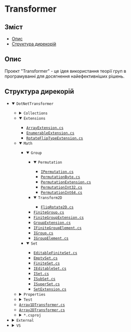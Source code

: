 # Transformer

<h2 id="table-of-contetns">Зміст</h2>

- [Опис](#description)
- [Структура дирекорій](#directory-structure)

<h2 id="description">Опис</h2>

Проект "Transformer" - це ідея
використання теорії груп в програмуванні
для досягнення найефективніших рішень.

<h2 id="directory-structure">Структура дирекорій</h2>

<ul>
	<li>
		<details open="open">
			<summary><code>DotNetTransformer</code></summary>
			<ul>
				<li>
					<details>
						<summary><code>Collections</code></summary>
						<ul>
							<li><a href="DotNetTransformer/Collections/EnumerableConverter.cs"><code>EnumerableConverter.cs</code></a></li>
						</ul>
					</details>
				</li>
				<li>
					<details open="open">
						<summary><code>Extensions</code></summary>
						<ul>
							<li><a href="DotNetTransformer/Extensions/ArrayExtension.cs"><code>ArrayExtension.cs</code></a></li>
							<li><a href="DotNetTransformer/Extensions/EnumerableExtension.cs"><code>EnumerableExtension.cs</code></a></li>
							<li><a href="DotNetTransformer/Extensions/RotateFlipTypeExtension.cs"><code>RotateFlipTypeExtension.cs</code></a></li>
						</ul>
					</details>
				</li>
				<li>
					<details open="open">
						<summary><code>Math</code></summary>
						<ul>
							<li>
								<details open="open">
									<summary><code>Group</code></summary>
									<ul>
										<li>
											<details open="open">
												<summary><code>Permutation</code></summary>
												<ul>
													<li><a href="DotNetTransformer/Math/Group/Permutation/IPermutation.cs"><code>IPermutation.cs</code></a></li>
													<li><a href="DotNetTransformer/Math/Group/Permutation/PermutationByte.cs"><code>PermutationByte.cs</code></a></li>
													<li><a href="DotNetTransformer/Math/Group/Permutation/PermutationExtension.cs"><code>PermutationExtension.cs</code></a></li>
													<li><a href="DotNetTransformer/Math/Group/Permutation/PermutationInt32.cs"><code>PermutationInt32.cs</code></a></li>
													<li><a href="DotNetTransformer/Math/Group/Permutation/PermutationInt64.cs"><code>PermutationInt64.cs</code></a></li>
												</ul>
											</details>
										</li>
										<li>
											<details open="open">
												<summary><code>Transform2D</code></summary>
												<ul>
													<li><a href="DotNetTransformer/Math/Group/Transform2D/FlipRotate2D.cs"><code>FlipRotate2D.cs</code></a></li>
												</ul>
											</details>
										</li>
										<li><a href="DotNetTransformer/Math/Group/FiniteGroup.cs"><code>FiniteGroup.cs</code></a></li>
										<li><a href="DotNetTransformer/Math/Group/FiniteGroupExtension.cs"><code>FiniteGroupExtension.cs</code></a></li>
										<li><a href="DotNetTransformer/Math/Group/GroupExtension.cs"><code>GroupExtension.cs</code></a></li>
										<li><a href="DotNetTransformer/Math/Group/IFiniteGroupElement.cs"><code>IFiniteGroupElement.cs</code></a></li>
										<li><a href="DotNetTransformer/Math/Group/IGroup.cs"><code>IGroup.cs</code></a></li>
										<li><a href="DotNetTransformer/Math/Group/IGroupElement.cs"><code>IGroupElement.cs</code></a></li>
									</ul>
								</details>
							</li>
							<li>
								<details open="open">
									<summary><code>Set</code></summary>
									<ul>
										<li><a href="DotNetTransformer/Math/Set/EditableFiniteSet.cs"><code>EditableFiniteSet.cs</code></a></li>
										<li><a href="DotNetTransformer/Math/Set/EmptySet.cs"><code>EmptySet.cs</code></a></li>
										<li><a href="DotNetTransformer/Math/Set/FiniteSet.cs"><code>FiniteSet.cs</code></a></li>
										<li><a href="DotNetTransformer/Math/Set/IEditableSet.cs"><code>IEditableSet.cs</code></a></li>
										<li><a href="DotNetTransformer/Math/Set/ISet.cs"><code>ISet.cs</code></a></li>
										<li><a href="DotNetTransformer/Math/Set/ISubSet.cs"><code>ISubSet.cs</code></a></li>
										<li><a href="DotNetTransformer/Math/Set/ISuperSet.cs"><code>ISuperSet.cs</code></a></li>
										<li><a href="DotNetTransformer/Math/Set/SetExtension.cs"><code>SetExtension.cs</code></a></li>
									</ul>
								</details>
							</li>
						</ul>
					</details>
				</li>
				<li>
					<details>
						<summary><code>Properties</code></summary>
						<ul>
							<li><a href="DotNetTransformer/Properties/AssemblyInfo.cs"><code>AssemblyInfo.cs</code></a></li>
						</ul>
					</details>
				</li>
				<li>
					<details>
						<summary><code>Test</code></summary>
						<ul>
							<li>
								<details>
									<summary><code>Properties</code></summary>
									<ul>
										<li><a href="DotNetTransformer/Test/Properties/AssemblyInfo.cs"><code>AssemblyInfo.cs</code></a></li>
									</ul>
								</details>
							</li>
							<li>
								<details>
									<summary><code>*.csproj</code></summary>
									<ul>
										<li><a href="DotNetTransformer/Test/Test_vs2008.csproj"><code>Test_vs2008.csproj</code></a></li>
										<li><a href="DotNetTransformer/Test/Test_vs2010.csproj"><code>Test_vs2010.csproj</code></a></li>
										<li><a href="DotNetTransformer/Test/Test_vs2012.csproj"><code>Test_vs2012.csproj</code></a></li>
										<li><a href="DotNetTransformer/Test/Test_vs2013.csproj"><code>Test_vs2013.csproj</code></a></li>
										<li><a href="DotNetTransformer/Test/Test_vs2015.csproj"><code>Test_vs2015.csproj</code></a></li>
										<li><a href="DotNetTransformer/Test/Test_vs2017.csproj"><code>Test_vs2017.csproj</code></a></li>
									</ul>
								</details>
							</li>
						</ul>
					</details>
				</li>
				<li><a href="DotNetTransformer/Array1DTransformer.cs"><code>Array1DTransformer.cs</code></a></li>
				<li><a href="DotNetTransformer/Array2DTransformer.cs"><code>Array2DTransformer.cs</code></a></li>
				<li>
					<details>
						<summary><code>*.csproj</code></summary>
						<ul>
							<li><a href="DotNetTransformer/DotNetTransformer_vs2008.csproj"><code>DotNetTransformer_vs2008.csproj</code></a></li>
							<li><a href="DotNetTransformer/DotNetTransformer_vs2010.csproj"><code>DotNetTransformer_vs2010.csproj</code></a></li>
							<li><a href="DotNetTransformer/DotNetTransformer_vs2012.csproj"><code>DotNetTransformer_vs2012.csproj</code></a></li>
							<li><a href="DotNetTransformer/DotNetTransformer_vs2013.csproj"><code>DotNetTransformer_vs2013.csproj</code></a></li>
							<li><a href="DotNetTransformer/DotNetTransformer_vs2015.csproj"><code>DotNetTransformer_vs2015.csproj</code></a></li>
							<li><a href="DotNetTransformer/DotNetTransformer_vs2017.csproj"><code>DotNetTransformer_vs2017.csproj</code></a></li>
						</ul>
					</details>
				</li>
			</ul>
		</details>
	</li>
	<li>
		<details>
			<summary><code>External</code></summary>
			<ul>
				<li>
					<details open="open">
						<summary><code>System.Core</code></summary>
						<ul>
							<li><a href="External/System.Core/ExtensionAttribute.cs"><code>ExtensionAttribute.cs</code></a></li>
						</ul>
					</details>
				</li>
			</ul>
		</details>
	</li>
	<li>
		<details>
			<summary><code>VS</code></summary>
			<ul>
				<li><a href="VS/Transformer_vs2008.sln"><code>Transformer_vs2008.sln</code></a></li>
				<li><a href="VS/Transformer_vs2010.sln"><code>Transformer_vs2010.sln</code></a></li>
				<li><a href="VS/Transformer_vs2012.sln"><code>Transformer_vs2012.sln</code></a></li>
				<li><a href="VS/Transformer_vs2013.sln"><code>Transformer_vs2013.sln</code></a></li>
				<li><a href="VS/Transformer_vs2015.sln"><code>Transformer_vs2015.sln</code></a></li>
				<li><a href="VS/Transformer_vs2017.sln"><code>Transformer_vs2017.sln</code></a></li>
			</ul>
		</details>
	</li>
</ul>
